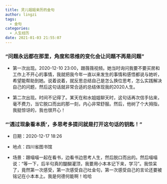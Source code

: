 ```yaml
---
title: 灵儿姐姐亲历的金句
author: lingzi
tags:
  - 金句
categories:
  - 人生经历
date: 2021-01-03 21:55:07
---
```


###  “问题永远都在那里，角度和思维的变化会让问题不再是问题”
- 第一次出现。2020-12-10 23:00，跟薇薇视频。她当时询问我要不要买房和工作上不开心的事情，我就把我今年一直以来发生的事情和感悟都说与她听，希望能帮助到她。说着说着，就反思总结自己是怎么换位思考，怎么实践解决自己的问题，然后这句话就非常合适的总结体现我的2020人生。

- 第二次出现。时间不记得了。某天在和水姐姐聊天时，这句话再次信手拈来，毫不费力，当它脱口而出的那一刻，内心非常舒服。然后，他树了个大拇指，我挺惊讶的，我也很开心！


### “‘透过现象看本质’，多思考多提问就是打开这句话的钥匙！”

- 日期：2020-12-17 18:26

- 地点：四川省图书馆

- 场景：跟喵喵一起在看书，边看书边思考人生，然后脱口而出的。然后喵喵说：“等一下，后半句真的醍醐灌顶，我要用小本本记下来，学习”。我惊呆了，竟然第一次感受，第一次感受自己吐金句，第一次感受自己的言论还要被铭记在小本本上。我是何德何能啊！哈哈
